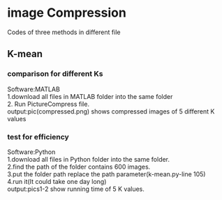 # image Compression 
Codes of three methods in different file
## K-mean
### comparison for different Ks
Software:MATLAB<br>
1.download all files in MATLAB folder into the same folder<br> 2. Run PictureCompress file.<br>
output:pic(compressed.png) shows compressed images of 5 different K values  
### test for efficiency
Software:Python<br>
1.download all files in Python folder into the same folder.<br>
2.find the path of the folder contains 600 images. <br>
3.put the folder path replace the path parameter(k-mean.py-line 105)<br>
4.run it(It could take one day long)<br>
output:pics1-2 show running time of 5 K values.
